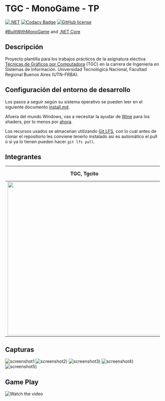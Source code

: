 # TGC - MonoGame - TP

[![.NET](https://github.com/tgc-utn/tgc-monogame-tp/actions/workflows/dotnet.yml/badge.svg)](https://github.com/tgc-utn/tgc-monogame-tp/actions/workflows/dotnet.yml)
[![Codacy Badge](https://app.codacy.com/project/badge/Grade/63382c4441444632b06d83dcc6dab106)](https://app.codacy.com/gh/tgc-utn/tgc-monogame-tp/dashboard?utm_source=gh&utm_medium=referral&utm_content=&utm_campaign=Badge_grade)
[![GitHub license](https://img.shields.io/github/license/tgc-utn/tgc-monogame-tp.svg)](https://github.com/tgc-utn/tgc-monogame-tp/blob/master/LICENSE)

[#BuiltWithMonoGame](http://www.monogame.net) and [.NET Core](https://dotnet.microsoft.com)

## Descripción

Proyecto plantilla para los trabajos prácticos de la asignatura electiva [Técnicas de Gráficos por Computadora](http://tgc-utn.github.io/) (TGC) en la carrera de Ingeniería en Sistemas de Información. Universidad Tecnológica Nacional, Facultad Regional Buenos Aires (UTN-FRBA).

## Configuración del entorno de desarrollo

Los pasos a seguir según su sistema operativo se pueden leer en el siguiente documento [install.md](https://github.com/tgc-utn/tgc-monogame-samples/blob/master/docs/install/install.md).

Afuera del mundo Windows, vas a necesitar la ayudar de [Wine](https://www.winehq.org) para los shaders, por lo menos por [ahora](https://github.com/MonoGame/MonoGame/issues/2167).

Los recursos usados se almacenan utilizando [Git LFS](https://git-lfs.github.com), con lo cual antes de clonar el repositorio les conviene tenerlo instalado así es automático el pull o si ya lo tienen pueden hacer `git lfs pull`.

## Integrantes

TGC, Tgcito  |  Apellido, Nombre
------------ | -------------
| <img src="https://github.com/matiasflores94/2023-1C-3051-MonoBola/blob/292698169d975947632cc1e655c6ff308473c27b/integrante.jpg" height="500"> | Luca Prestia |

## Capturas

![screenshot1](https://github.com/matiasflores94/2023-1C-3051-MonoBola/blob/f73f877003eb25bb6ea3373c4096765352533e46/foto1.png)
![screenshot2](https://github.com/matiasflores94/2023-1C-3051-MonoBola/blob/master/Foto2.png))
![screenshot3](https://github.com/matiasflores94/2023-1C-3051-MonoBola/blob/master/Foto3.png))
![screenshot4](https://github.com/matiasflores94/2023-1C-3051-MonoBola/blob/master/Foto4.png))
![screenshot5](https://github.com/matiasflores94/2023-1C-3051-MonoBola/blob/master/Foto5.png))

## Game Play

![Watch the video]([https://youtu.be/aiFev8Qi6j4](https://www.youtube.com/watch?v=aiFev8Qi6j4)https://www.youtube.com/watch?v=aiFev8Qi6j4)
